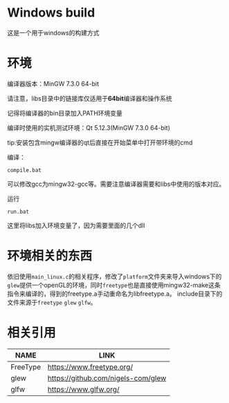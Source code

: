 # Windows build

这是一个用于windows的构建方式

# 环境
编译器版本：MinGW 7.3.0 64-bit

请注意，libs目录中的链接库仅适用于**64bit**编译器和操作系统

记得将编译器的bin目录加入PATH环境变量

编译时使用的实机测试环境：Qt 5.12.3(MinGW 7.3.0 64-bit)

tip:安装包含mingw编译器的qt后直接在开始菜单中打开带环境的cmd

编译：
```
compile.bat
```
可以修改gcc为mingw32-gcc等。需要注意编译器需要和libs中使用的版本对应。

运行
```
run.bat
```
这里将libs加入环境变量了，因为需要里面的几个dll
# 环境相关的东西
依旧使用`main_linux.c`的相关程序，修改了`platform`文件夹来导入windows下的`glew`提供一个openGL的环境，同时`freetype`也是直接使用mingw32-make这条指令来编译的，得到的freetype.a手动重命名为libfreetype.a。
include目录下的文件来源于`freetype` `glew` `glfw`。

# 相关引用

NAME|LINK
----|----
FreeType|https://www.freetype.org/
glew|https://github.com/nigels-com/glew
glfw|https://www.glfw.org/
